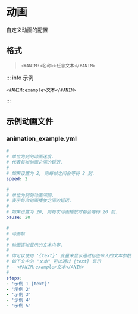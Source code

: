 ﻿# 动画
自定义动画的配置

## 格式

> ```
> <#ANIM:<名称>>任意文本</#ANIM>
> ```

::: info 示例
```
<#ANIM:example>文本</#ANIM>
```
:::

## 示例动画文件

### animation_example.yml
``` YAML
#
# 单位为刻的动画速度.
# 代表每帧动画之间的延迟.
#
# 如果设置为 2, 则每帧之间会等待 2 刻.
speed: 2

#
# 单位为刻的动画间隔.
# 表示每次动画播放之间的延迟.
#
# 如果设置为 20, 则每次动画播放时都会等待 20 刻.
pause: 20

#
# 动画帧
#
# 动画逐帧显示的文本内容.
#
# 你可以使用 '{text}' 变量来显示通过标签传入的文本参数
# 如下文中的 "文本" 可以通过 {text} 显示
# - <#ANIM:example>文本</ANIM>
#
steps:
- '示例 1 {text}'
- '示例 2'
- '示例 3'
- '示例 4'
- '示例 5'
```